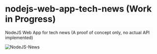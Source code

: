 # nodejs-web-app-tech-news (Work in Progress)
NodeJS Web App for tech news (A proof of concept only, no actual API implemented)

![NodeJS-News](https://user-images.githubusercontent.com/77178636/104132574-7f338680-537e-11eb-9191-418c62ef8324.PNG)
